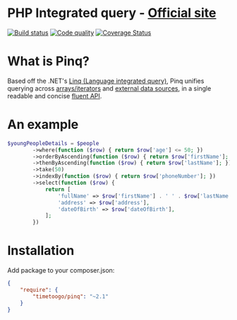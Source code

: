 PHP Integrated query - [Official site](http://timetoogo.github.io/Pinq/)
========================================================================
[![Build status](https://api.travis-ci.org/TimeToogo/Pinq.png)](https://travis-ci.org/TimeToogo/Pinq)
[![Code quality](https://scrutinizer-ci.com/g/TimeToogo/Pinq/badges/quality-score.png?s=ddce8f86d3192ab4ca1134aa98e17ab7340014f7)](https://scrutinizer-ci.com/g/TimeToogo/Pinq)
[![Coverage Status](https://coveralls.io/repos/TimeToogo/Pinq/badge.png?branch=master)](https://coveralls.io/r/TimeToogo/Pinq?branch=master)

What is Pinq?
=============
Based off the .NET's [Linq (Language integrated query)](http://msdn.microsoft.com/en-us/library/bb397926.aspx), 
Pinq unifies querying across [arrays/iterators](http://timetoogo.github.io/Pinq/examples.html) and [external data sources](http://timetoogo.github.io/Pinq/query-provider.html), 
in a single readable and concise [fluent API](http://timetoogo.github.io/Pinq/api.html).

An example
==========

```php
$youngPeopleDetails = $people
        ->where(function ($row) { return $row['age'] <= 50; })
        ->orderByAscending(function ($row) { return $row['firstName']; })
        ->thenByAscending(function ($row) { return $row['lastName']; })
        ->take(50)
        ->indexBy(function ($row) { return $row['phoneNumber']; })
        ->select(function ($row) { 
            return [
                'fullName' => $row['firstName'] . ' ' . $row['lastName'],
                'address' => $row['address'],
                'dateOfBirth' => $row['dateOfBirth'],
            ]; 
        })
```


Installation
============
Add package to your composer.json:
```json
{
    "require": {
        "timetoogo/pinq": "~2.1"
    }
}
```

